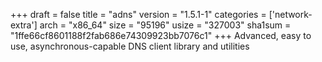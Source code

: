 +++
draft = false
title = "adns"
version = "1.5.1-1"
categories = ['network-extra']
arch = "x86_64"
size = "95196"
usize = "327003"
sha1sum = "1ffe66cf8601188f2fab686e74309923bb7076c1"
+++
Advanced, easy to use, asynchronous-capable DNS client library and utilities